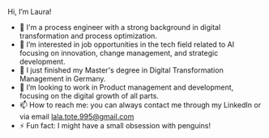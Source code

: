 Hi, I’m Laura!
- 👋 I'm a process engineer with a strong background in digital transformation and process optimization.
- 👀 I’m interested in job opportunities in the tech field related to AI focusing on innovation, change management, and strategic development.
- 🌱 I just finished my Master's degree in Digital Transformation Management in Germany. 
- 💞️ I’m looking to work in Product management and development, focusing on the digital growth of all parts. 
- 📫 How to reach me: you can always contact me through my LinkedIn or via email lala.tote.995@gmail.com 
- ⚡ Fun fact: I might have a small obsession with penguins!

<!---
LNDC29/LNDC29 is a ✨ special ✨ repository because its `README.md` (this file) appears on your GitHub profile.
You can click the Preview link to take a look at your changes.
--->
